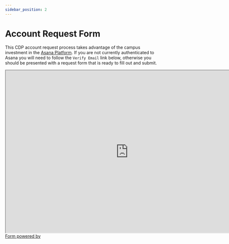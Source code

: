 ```yaml
---
sidebar_position: 2
---
```


# Account Request Form

This CDP account request process takes advantage of the campus investment in the [Asana Platform](https://its.ucsc.edu/asana/index.html). If you are not currently authenticated to Asana you will need to follow the `Verify Email` link below, otherwise you should be presented with a request form that is ready to fill out and submit.


<div class="asana-embed-container"><link rel="stylesheet" href="https://form.asana.com/static/asana-form-embed-style.css"/><iframe class="asana-embed-iframe" height="533" width = "800" src="https://form.asana.com/?k=77srXeYlbE4hJKmRkbVDnw&d=758852180640843&embed=true"></iframe><div class="asana-embed-footer"><a rel="nofollow noopener" target="_blank" class="asana-embed-footer-link" href="https://asana.com/?utm_source=embedded_form"><span class="asana-embed-footer-text">Form powered by</span><div class="asana-embed-footer-logo" role="img" aria-label="Logo of Asana"></div></a></div></div>